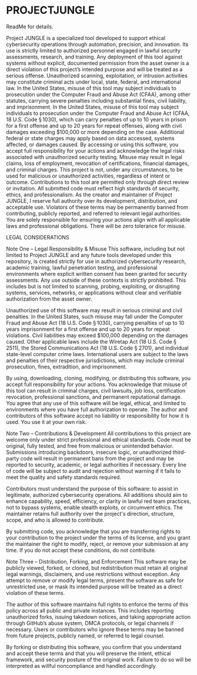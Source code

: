 # PROJECTJUNGLE
ReadMe for details. 

  Project JUNGLE is a specialized tool developed to support ethical cybersecurity operations through automation, precision, and innovation. Its use is strictly limited to authorized personnel engaged in lawful security assessments, research, and training. Any deployment of this tool against systems without explicit, documented permission from the asset owner is a direct violation of this project’s intended purpose and will be treated as a serious offense. Unauthorized scanning, exploitation, or intrusion activities may constitute criminal acts under local, state, federal, and international law. In the United States, misuse of this tool may subject individuals to prosecution under the Computer Fraud and Abuse Act (CFAA), among other statutes, carrying severe penalties including substantial fines, civil liability, and imprisonment.
  In the United States, misuse of this tool may subject individuals to prosecution under the Computer Fraud and Abuse Act (CFAA, 18 U.S. Code § 1030), which can carry penalties of up to 10 years in prison for a first offense and up to 20 years for repeat offenses, along with civil damages exceeding $100,000 or more depending on the case. Additional federal or state charges may apply based on data accessed, systems affected, or damages caused.
By accessing or using this software, you accept full responsibility for your actions and acknowledge the legal risks associated with unauthorized security testing. Misuse may result in legal claims, loss of employment, revocation of certifications, financial damages, and criminal charges. This project is not, under any circumstances, to be used for malicious or unauthorized activities, regardless of intent or outcome.
  Contributions to this tool are permitted only through direct review or invitation. All submitted code must reflect high standards of security, ethics, and professionalism. As the creator and maintainer of Project JUNGLE, I reserve full authority over its development, distribution, and acceptable use. Violators of these terms may be permanently banned from contributing, publicly reported, and referred to relevant legal authorities. You are solely responsible for ensuring your actions align with all applicable laws and professional obligations. There will be zero tolerance for misuse.

LEGAL CONSIDERATIONS 

Note One – Legal Responsibility & Misuse This software, including but not limited to Project JUNGLE and any future tools developed under this repository, is created strictly for use in authorized cybersecurity research, academic training, lawful penetration testing, and professional environments where explicit written consent has been granted for security assessments. Any use outside of these contexts is strictly prohibited. This includes but is not limited to scanning, probing, exploiting, or disrupting systems, services, networks, or applications without clear and verifiable authorization from the asset owner.

Unauthorized use of this software may result in serious criminal and civil penalties. In the United States, such misuse may fall under the Computer Fraud and Abuse Act (18 U.S. Code § 1030), carrying penalties of up to 10 years imprisonment for a first offense and up to 20 years for repeat violations. Civil liabilities may exceed $100,000 depending on the damages caused. Other applicable laws include the Wiretap Act (18 U.S. Code § 2511), the Stored Communications Act (18 U.S. Code § 2701), and individual state-level computer crime laws. International users are subject to the laws and penalties of their respective jurisdictions, which may include criminal prosecution, fines, extradition, and imprisonment.

By using, downloading, cloning, modifying, or distributing this software, you accept full responsibility for your actions. You acknowledge that misuse of this tool can result in criminal charges, civil lawsuits, job loss, certification revocation, professional sanctions, and permanent reputational damage. You agree that any use of this software will be legal, ethical, and limited to environments where you have full authorization to operate. The author and contributors of this software accept no liability or responsibility for how it is used. You use it at your own risk.

Note Two – Contributions & Development All contributions to this project are welcome only under strict professional and ethical standards. Code must be original, fully tested, and free from malicious or unintended behavior. Submissions introducing backdoors, insecure logic, or unauthorized third-party code will result in permanent bans from the project and may be reported to security, academic, or legal authorities if necessary. Every line of code will be subject to audit and rejection without warning if it fails to meet the quality and safety standards required.

Contributors must understand the purpose of this software: to assist in legitimate, authorized cybersecurity operations. All additions should aim to enhance capability, speed, efficiency, or clarity in lawful red team practices, not to bypass systems, enable stealth exploits, or circumvent ethics. The maintainer retains full authority over the project's direction, structure, scope, and who is allowed to contribute.

By submitting code, you acknowledge that you are transferring rights to your contribution to the project under the terms of its license, and you grant the maintainer the right to modify, reject, or remove your submission at any time. If you do not accept these conditions, do not contribute.

Note Three – Distribution, Forking, and Enforcement This software may be publicly viewed, forked, or cloned, but redistribution must retain all original legal warnings, disclaimers, and use restrictions without exception. Any attempt to remove or modify legal terms, present the software as safe for unrestricted use, or mask its intended purpose will be treated as a direct violation of these terms.

The author of this software maintains full rights to enforce the terms of this policy across all public and private instances. This includes reporting unauthorized forks, issuing takedown notices, and taking appropriate action through GitHub’s abuse system, DMCA protocols, or legal channels if necessary. Users or contributors who ignore these terms may be banned from future projects, publicly named, or referred to legal counsel.

By forking or distributing this software, you confirm that you understand and accept these terms and that you will preserve the intent, ethical framework, and security posture of the original work. Failure to do so will be interpreted as willful noncompliance and handled accordingly.
